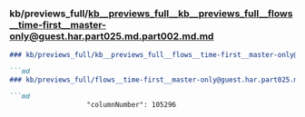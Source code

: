 ### kb/previews_full/kb__previews_full__kb__previews_full__flows__time-first__master-only@guest.har.part025.md.part002.md.md

```md
### kb/previews_full/kb__previews_full__flows__time-first__master-only@guest.har.part025.md.part002.md

```md
### kb/previews_full/flows__time-first__master-only@guest.har.part025.md (part 002)

```md
                   "columnNumber": 105296
                     
```

```

```

```
